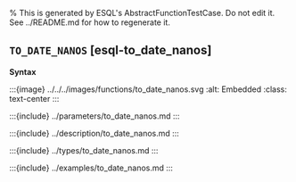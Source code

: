 % This is generated by ESQL's AbstractFunctionTestCase. Do not edit it. See ../README.md for how to regenerate it.

## `TO_DATE_NANOS` [esql-to_date_nanos]

**Syntax**

:::{image} ../../../images/functions/to_date_nanos.svg
:alt: Embedded
:class: text-center
:::


:::{include} ../parameters/to_date_nanos.md
:::

:::{include} ../description/to_date_nanos.md
:::

:::{include} ../types/to_date_nanos.md
:::

:::{include} ../examples/to_date_nanos.md
:::
